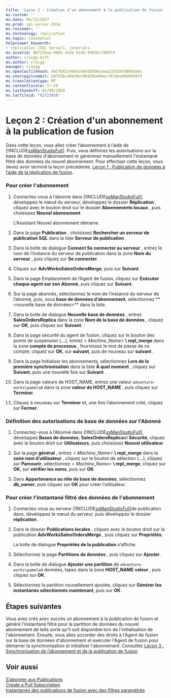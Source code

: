```yaml
---
title: 'Leçon 2 : Création d’un abonnement à la publication de fusion | Microsoft Docs'
ms.custom: ''
ms.date: 06/13/2017
ms.prod: sql-server-2014
ms.reviewer: ''
ms.technology: replication
ms.topic: conceptual
helpviewer_keywords:
- replication [SQL Server], tutorials
ms.assetid: 06722baa-9065-443e-b1d5-99036cf89074
author: craigg-msft
ms.author: craigg
manager: craigg
ms.openlocfilehash: 495fb831490a35043b500caea2c835bfd80b6a8c
ms.sourcegitcommit: b87d36c46b39af8b929ad94ec707dee8800950f5
ms.translationtype: MT
ms.contentlocale: fr-FR
ms.lasthandoff: 02/08/2020
ms.locfileid: "62721026"
---
```

# <a name="lesson-2-creating-a-subscription-to-the-merge-publication"></a>Leçon 2 : Création d'un abonnement à la publication de fusion
  Dans cette leçon, vous allez créer l’abonnement à l’aide de [!INCLUDE[ssManStudioFull](../../includes/ssmanstudiofull-md.md)]. Puis, vous définirez les autorisations sur la base de données d'abonnement et génèrerez manuellement l'instantané filtré des données du nouvel abonnement. Pour effectuer cette leçon, vous devez avoir terminé la leçon précédente, [Leçon 1 : Publication de données à l’aide de la réplication de fusion](lesson-1-publishing-data-using-merge-replication.md).  
  
### <a name="to-create-the-subscription"></a>Pour créer l'abonnement  
  
1.  Connectez-vous à l’abonné dans [!INCLUDE[ssManStudioFull](../../includes/ssmanstudiofull-md.md)], développez le nœud du serveur, développez le dossier **Réplication** , cliquez avec le bouton droit sur le dossier **Abonnements locaux** , puis choisissez **Nouvel abonnement**.  
  
     L'Assistant Nouvel abonnement démarre.  
  
2.  Dans la page **Publication** , choisissez **Rechercher un serveur de publication SQL** dans la liste **Serveur de publication** .  
  
3.  Dans la boîte de dialogue **Connect Se connecter au serveur** , entrez le nom de l’instance du serveur de publication dans la zone **Nom du serveur** , puis cliquez sur **Se connecter**.  
  
4.  Cliquez sur **AdvWorksSalesOrdersMerge**, puis sur **Suivant**.  
  
5.  Dans la page Emplacement de l’Agent de fusion, cliquez sur **Exécuter chaque agent sur son Abonné**, puis cliquez sur **Suivant**.  
  
6.  Sur la page abonnés, sélectionnez le nom de l’instance du serveur de l’abonné, puis, sous **base de données d’abonnement**, sélectionnez ** \<nouvelle base de données>** dans la liste.  
  
7.  Dans la boîte de dialogue **Nouvelle base de données** , entrez **SalesOrdersReplica** dans la zone **Nom de la base de données** , cliquez sur **OK**, puis cliquez sur **Suivant**.  
  
8.  Dans la page sécurité du agent de fusion, cliquez sur le bouton des points de suspension (**...**), entrez \< _Machine_Name>_ **\ repl_merge** dans la zone **compte de processus** , fournissez le mot de passe de ce compte, cliquez sur **OK**, sur **suivant**, puis de nouveau sur **suivant** .  
  
9. Dans la page Initialiser les abonnements, sélectionnez **Lors de la première synchronisation** dans la liste **À quel moment** , cliquez sur **Suivant**, puis une nouvelle fois sur **Suivant** .  
  
10. Dans la page valeurs de HOST_NAME, entrez une valeur `adventure-works\pamela0` dans la zone **valeur de HOST_NAME** , puis cliquez sur **Terminer**.  
  
11. Cliquez à nouveau sur **Terminer** et, une fois l’abonnement créé, cliquez sur **Fermer**.  
  
### <a name="setting-database-permissions-at-the-subscriber"></a>Définition des autorisations de base de données sur l'Abonné  
  
1.  Connectez-vous à l’Abonné dans [!INCLUDE[ssManStudioFull](../../includes/ssmanstudiofull-md.md)], développez **Bases de données**, **SalesOrdersReplica**et **Sécurité**, cliquez avec le bouton droit sur **Utilisateurs**, puis choisissez **Nouvel utilisateur**.  
  
2.  Sur la page **général** , entrez \< _Machine_Name>_ **\ repl_merge** dans la **zone nom d’utilisateur** , cliquez sur le bouton de sélection (**...**), cliquez sur **Parcourir**, sélectionnez \< _Machine_Name>_ **\ repl_merge**, cliquez sur **OK**, sur **vérifier les noms**, puis sur **OK**.  
  
3.  Dans **Appartenance au rôle de base de données**, sélectionnez **db_owner**, puis cliquez sur **OK** pour créer l’utilisateur.  
  
### <a name="to-create-the-filtered-data-snapshot-for-the-subscription"></a>Pour créer l'instantané filtré des données de l'abonnement  
  
1.  Connectez-vous au serveur [!INCLUDE[ssManStudioFull](../../includes/ssmanstudiofull-md.md)]de publication dans, développez le nœud du serveur, puis développez le dossier **réplication** .  
  
2.  Dans le dossier **Publications locales** , cliquez avec le bouton droit sur la publication **AdvWorksSalesOrdersMerge** , puis cliquez sur **Propriétés**.  
  
     La boîte de dialogue **Propriétés de la publication** s’affiche.  
  
3.  Sélectionnez la page **Partitions de données** , puis cliquez sur **Ajouter**.  
  
4.  Dans la boîte de dialogue **Ajouter une partition** de `adventure-works\pamela0` données, tapez dans la zone **HOST_NAME valeur** , puis cliquez sur **OK**.  
  
5.  Sélectionnez la partition nouvellement ajoutée, cliquez sur **Générer les instantanés sélectionnés maintenant**, puis sur **OK**.  
  
## <a name="next-steps"></a>Étapes suivantes  
 Vous avez créé avec succès un abonnement à la publication de fusion et généré l'instantané filtré pour la partition de données du nouvel abonnement de telle sorte qu'il soit disponible lors de l'initialisation de l'abonnement. Ensuite, vous allez accorder des droits à l'Agent de fusion sur la base de données d'abonnement et exécuter l'Agent de fusion pour démarrer la synchronisation et initialiser l'abonnement. Consultez [Leçon 3 : Synchronisation de l’abonnement et de la publication de fusion](lesson-3-synchronizing-the-subscription-to-the-merge-publication.md).  
  
## <a name="see-also"></a>Voir aussi  
 [S’abonner aux Publications](subscribe-to-publications.md)   
 [Create a Pull Subscription](create-a-pull-subscription.md)   
 [Instantanés des publications de fusion avec des filtres paramétrés](snapshots-for-merge-publications-with-parameterized-filters.md)  
  
  
